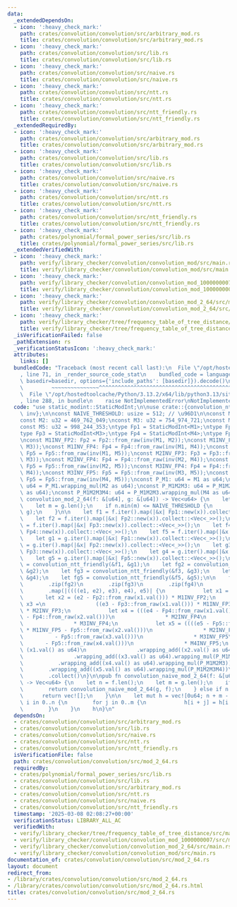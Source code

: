 ```yaml
---
data:
  _extendedDependsOn:
  - icon: ':heavy_check_mark:'
    path: crates/convolution/convolution/src/arbitrary_mod.rs
    title: crates/convolution/convolution/src/arbitrary_mod.rs
  - icon: ':heavy_check_mark:'
    path: crates/convolution/convolution/src/lib.rs
    title: crates/convolution/convolution/src/lib.rs
  - icon: ':heavy_check_mark:'
    path: crates/convolution/convolution/src/naive.rs
    title: crates/convolution/convolution/src/naive.rs
  - icon: ':heavy_check_mark:'
    path: crates/convolution/convolution/src/ntt.rs
    title: crates/convolution/convolution/src/ntt.rs
  - icon: ':heavy_check_mark:'
    path: crates/convolution/convolution/src/ntt_friendly.rs
    title: crates/convolution/convolution/src/ntt_friendly.rs
  _extendedRequiredBy:
  - icon: ':heavy_check_mark:'
    path: crates/convolution/convolution/src/arbitrary_mod.rs
    title: crates/convolution/convolution/src/arbitrary_mod.rs
  - icon: ':heavy_check_mark:'
    path: crates/convolution/convolution/src/lib.rs
    title: crates/convolution/convolution/src/lib.rs
  - icon: ':heavy_check_mark:'
    path: crates/convolution/convolution/src/naive.rs
    title: crates/convolution/convolution/src/naive.rs
  - icon: ':heavy_check_mark:'
    path: crates/convolution/convolution/src/ntt.rs
    title: crates/convolution/convolution/src/ntt.rs
  - icon: ':heavy_check_mark:'
    path: crates/convolution/convolution/src/ntt_friendly.rs
    title: crates/convolution/convolution/src/ntt_friendly.rs
  - icon: ':heavy_check_mark:'
    path: crates/polynomial/formal_power_series/src/lib.rs
    title: crates/polynomial/formal_power_series/src/lib.rs
  _extendedVerifiedWith:
  - icon: ':heavy_check_mark:'
    path: verify/library_checker/convolution/convolution_mod/src/main.rs
    title: verify/library_checker/convolution/convolution_mod/src/main.rs
  - icon: ':heavy_check_mark:'
    path: verify/library_checker/convolution/convolution_mod_1000000007/src/main.rs
    title: verify/library_checker/convolution/convolution_mod_1000000007/src/main.rs
  - icon: ':heavy_check_mark:'
    path: verify/library_checker/convolution/convolution_mod_2_64/src/main.rs
    title: verify/library_checker/convolution/convolution_mod_2_64/src/main.rs
  - icon: ':heavy_check_mark:'
    path: verify/library_checker/tree/frequency_table_of_tree_distance/src/main.rs
    title: verify/library_checker/tree/frequency_table_of_tree_distance/src/main.rs
  _isVerificationFailed: false
  _pathExtension: rs
  _verificationStatusIcon: ':heavy_check_mark:'
  attributes:
    links: []
  bundledCode: "Traceback (most recent call last):\n  File \"/opt/hostedtoolcache/Python/3.13.2/x64/lib/python3.13/site-packages/onlinejudge_verify/documentation/build.py\"\
    , line 71, in _render_source_code_stat\n    bundled_code = language.bundle(stat.path,\
    \ basedir=basedir, options={'include_paths': [basedir]}).decode()\n          \
    \         ~~~~~~~~~~~~~~~^^^^^^^^^^^^^^^^^^^^^^^^^^^^^^^^^^^^^^^^^^^^^^^^^^^^^^^^^^^^^^^^^^\n\
    \  File \"/opt/hostedtoolcache/Python/3.13.2/x64/lib/python3.13/site-packages/onlinejudge_verify/languages/rust.py\"\
    , line 288, in bundle\n    raise NotImplementedError\nNotImplementedError\n"
  code: "use static_modint::StaticModInt;\n\nuse crate::{convolution_ntt_friendly,\
    \ inv};\n\nconst NAIVE_THRESHOLD: usize = 512; // \u96D1\n\nconst M1: u32 = 167_772_161;\n\
    const M2: u32 = 469_762_049;\nconst M3: u32 = 754_974_721;\nconst M4: u32 = 880_803_841;\n\
    const M5: u32 = 998_244_353;\ntype Fp1 = StaticModInt<M1>;\ntype Fp2 = StaticModInt<M2>;\n\
    type Fp3 = StaticModInt<M3>;\ntype Fp4 = StaticModInt<M4>;\ntype Fp5 = StaticModInt<M5>;\n\
    \nconst M1INV_FP2: Fp2 = Fp2::from_raw(inv(M1, M2));\nconst M1INV_FP3: Fp3 = Fp3::from_raw(inv(M1,\
    \ M3));\nconst M1INV_FP4: Fp4 = Fp4::from_raw(inv(M1, M4));\nconst M1INV_FP5:\
    \ Fp5 = Fp5::from_raw(inv(M1, M5));\nconst M2INV_FP3: Fp3 = Fp3::from_raw(inv(M2,\
    \ M3));\nconst M2INV_FP4: Fp4 = Fp4::from_raw(inv(M2, M4));\nconst M2INV_FP5:\
    \ Fp5 = Fp5::from_raw(inv(M2, M5));\nconst M3INV_FP4: Fp4 = Fp4::from_raw(inv(M3,\
    \ M4));\nconst M3INV_FP5: Fp5 = Fp5::from_raw(inv(M3, M5));\nconst M4INV_FP5:\
    \ Fp5 = Fp5::from_raw(inv(M4, M5));\nconst P_M1: u64 = M1 as u64;\nconst P_M1M2:\
    \ u64 = P_M1.wrapping_mul(M2 as u64);\nconst P_M1M2M3: u64 = P_M1M2.wrapping_mul(M3\
    \ as u64);\nconst P_M1M2M3M4: u64 = P_M1M2M3.wrapping_mul(M4 as u64);\n\npub fn\
    \ convolution_mod_2_64(f: &[u64], g: &[u64]) -> Vec<u64> {\n    let n = f.len();\n\
    \    let m = g.len();\n    if n.min(m) <= NAIVE_THRESHOLD {\n        return convolution_naive_mod_2_64(f,\
    \ g);\n    }\n\n    let f1 = f.iter().map(|&x| Fp1::new(x)).collect::<Vec<_>>();\n\
    \    let f2 = f.iter().map(|&x| Fp2::new(x)).collect::<Vec<_>>();\n    let f3\
    \ = f.iter().map(|&x| Fp3::new(x)).collect::<Vec<_>>();\n    let f4 = f.iter().map(|&x|\
    \ Fp4::new(x)).collect::<Vec<_>>();\n    let f5 = f.iter().map(|&x| Fp5::new(x)).collect::<Vec<_>>();\n\
    \    let g1 = g.iter().map(|&x| Fp1::new(x)).collect::<Vec<_>>();\n    let g2\
    \ = g.iter().map(|&x| Fp2::new(x)).collect::<Vec<_>>();\n    let g3 = g.iter().map(|&x|\
    \ Fp3::new(x)).collect::<Vec<_>>();\n    let g4 = g.iter().map(|&x| Fp4::new(x)).collect::<Vec<_>>();\n\
    \    let g5 = g.iter().map(|&x| Fp5::new(x)).collect::<Vec<_>>();\n    let fg1\
    \ = convolution_ntt_friendly(&f1, &g1);\n    let fg2 = convolution_ntt_friendly(&f2,\
    \ &g2);\n    let fg3 = convolution_ntt_friendly(&f3, &g3);\n    let fg4 = convolution_ntt_friendly(&f4,\
    \ &g4);\n    let fg5 = convolution_ntt_friendly(&f5, &g5);\n\n    fg1.into_iter()\n\
    \        .zip(fg2)\n        .zip(fg3)\n        .zip(fg4)\n        .zip(fg5)\n\
    \        .map(|((((e1, e2), e3), e4), e5)| {\n            let x1 = e1;\n     \
    \       let x2 = (e2 - Fp2::from_raw(x1.val())) * M1INV_FP2;\n            let\
    \ x3 =\n                ((e3 - Fp3::from_raw(x1.val())) * M1INV_FP3 - Fp3::from_raw(x2.val()))\
    \ * M2INV_FP3;\n            let x4 = (((e4 - Fp4::from_raw(x1.val())) * M1INV_FP4\
    \ - Fp4::from_raw(x2.val()))\n                * M2INV_FP4\n                - Fp4::from_raw(x3.val()))\n\
    \                * M3INV_FP4;\n            let x5 = ((((e5 - Fp5::from_raw(x1.val()))\
    \ * M1INV_FP5 - Fp5::from_raw(x2.val()))\n                * M2INV_FP5\n      \
    \          - Fp5::from_raw(x3.val()))\n                * M3INV_FP5\n         \
    \       - Fp5::from_raw(x4.val()))\n                * M4INV_FP5;\n           \
    \ (x1.val() as u64)\n                .wrapping_add((x2.val() as u64).wrapping_mul(P_M1))\n\
    \                .wrapping_add((x3.val() as u64).wrapping_mul(P_M1M2))\n     \
    \           .wrapping_add((x4.val() as u64).wrapping_mul(P_M1M2M3))\n        \
    \        .wrapping_add((x5.val() as u64).wrapping_mul(P_M1M2M3M4))\n        })\n\
    \        .collect()\n}\n\npub fn convolution_naive_mod_2_64(f: &[u64], g: &[u64])\
    \ -> Vec<u64> {\n    let n = f.len();\n    let m = g.len();\n    if n > m {\n\
    \        return convolution_naive_mod_2_64(g, f);\n    } else if n == 0 {\n  \
    \      return vec![];\n    }\n\n    let mut h = vec![0u64; n + m - 1];\n    for\
    \ i in 0..n {\n        for j in 0..m {\n            h[i + j] = h[i + j].wrapping_add(f[i].wrapping_mul(g[j]));\n\
    \        }\n    }\n    h\n}\n"
  dependsOn:
  - crates/convolution/convolution/src/arbitrary_mod.rs
  - crates/convolution/convolution/src/lib.rs
  - crates/convolution/convolution/src/naive.rs
  - crates/convolution/convolution/src/ntt.rs
  - crates/convolution/convolution/src/ntt_friendly.rs
  isVerificationFile: false
  path: crates/convolution/convolution/src/mod_2_64.rs
  requiredBy:
  - crates/polynomial/formal_power_series/src/lib.rs
  - crates/convolution/convolution/src/lib.rs
  - crates/convolution/convolution/src/arbitrary_mod.rs
  - crates/convolution/convolution/src/ntt.rs
  - crates/convolution/convolution/src/naive.rs
  - crates/convolution/convolution/src/ntt_friendly.rs
  timestamp: '2025-03-08 02:08:27+00:00'
  verificationStatus: LIBRARY_ALL_AC
  verifiedWith:
  - verify/library_checker/tree/frequency_table_of_tree_distance/src/main.rs
  - verify/library_checker/convolution/convolution_mod_1000000007/src/main.rs
  - verify/library_checker/convolution/convolution_mod_2_64/src/main.rs
  - verify/library_checker/convolution/convolution_mod/src/main.rs
documentation_of: crates/convolution/convolution/src/mod_2_64.rs
layout: document
redirect_from:
- /library/crates/convolution/convolution/src/mod_2_64.rs
- /library/crates/convolution/convolution/src/mod_2_64.rs.html
title: crates/convolution/convolution/src/mod_2_64.rs
---
```

